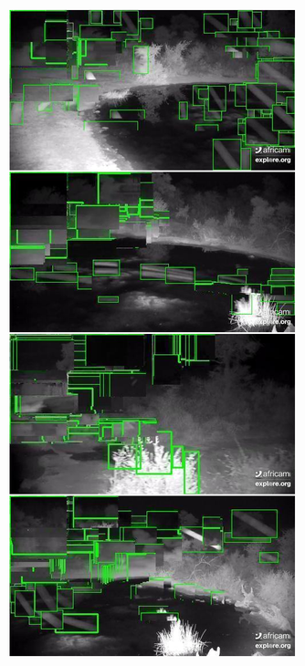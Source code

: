 ![20200620-231636-234641](in/20200620/20200620-231636-234641_0_.jpg)
![20200620-234646-000001](in/20200620/20200620-234646-000001_0_.jpg)
![20200621-000006-003011](in/20200621/20200621-000006-003011_0_.jpg)
![20200621-003016-010021](in/20200621/20200621-003016-010021_0_.jpg)
